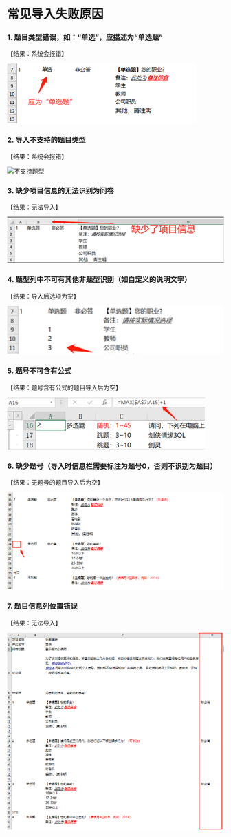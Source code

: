 # 常见导入失败原因

### 1. 题目类型错误，如：“单选”，应描述为“单选题”

【结果：系统会报错】

![题目类型错误](<../../../.gitbook/assets/image (436).png>)

### 2. 导入不支持的题目类型

【结果：系统会报错】

![不支持题型](../../../.gitbook/assets/Snipaste\_2023-10-08\_09-46-44.png)

### 3. 缺少项目信息的无法识别为问卷

【结果：无法导入】

![缺少项目信息](<../../../.gitbook/assets/image (605).png>)

### 4. 题型列中不可有其他非题型识别（如自定义的说明文字）

【结果：导入后选项为空】

![题型列中含有自定义说明文字](<../../../.gitbook/assets/image (359).png>)

### 5. 题号不可含有公式

【结果：题号含有公式的题目导入后为空】

![题号含有公式](<../../../.gitbook/assets/image (126).png>)

### 6. 缺少题号（导入时信息栏需要标注为题号0，否则不识别为题目）

【结果：无题号的题目导入后为空】

![缺少题号](<../../../.gitbook/assets/image (193).png>)

### 7. 题目信息列位置错误

【结果：无法导入】

![题目设列应在问卷内容列前](<../../../.gitbook/assets/image (466).png>)

